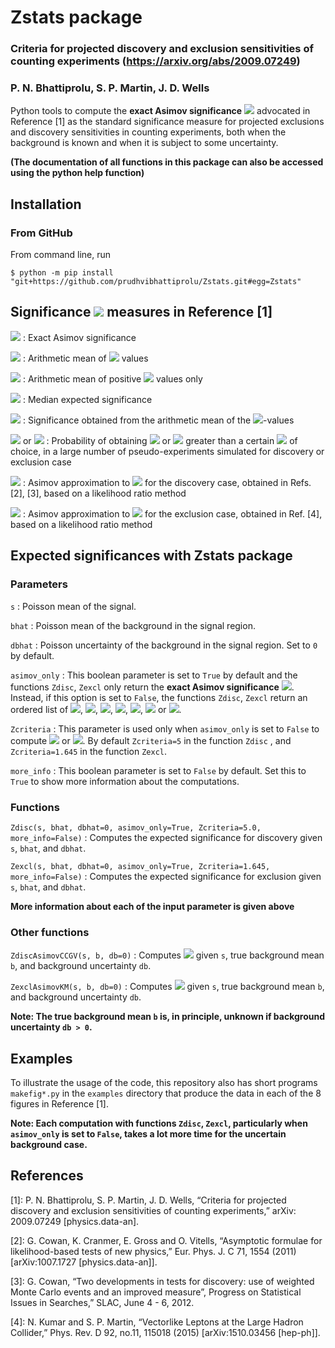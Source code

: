 # Zstats package
### Criteria for projected discovery and exclusion sensitivities of counting experiments (https://arxiv.org/abs/2009.07249)
### P. N. Bhattiprolu, S. P. Martin, J. D. Wells

Python tools to compute the **exact Asimov significance** <img src="https://latex.codecogs.com/gif.latex?Z^\textrm{A}"> advocated in Reference [1] as the standard significance measure for projected exclusions and discovery sensitivities in counting experiments, both when the background is known and when it is subject to some uncertainty.

**(The documentation of all functions in this package can also be accessed using the python help function)**

## Installation

### From GitHub
From command line, run

    $ python -m pip install "git+https://github.com/prudhvibhattiprolu/Zstats.git#egg=Zstats"

## Significance <img src="https://latex.codecogs.com/gif.latex?(Z)"> measures in Reference [1]

<img src="https://latex.codecogs.com/gif.latex?Z^\textrm{A}"> : Exact Asimov significance

<img src="https://latex.codecogs.com/gif.latex?Z^\textrm{mean}"> : Arithmetic mean of <img src="https://latex.codecogs.com/gif.latex?Z"> values

<img src="https://latex.codecogs.com/gif.latex?Z^\textrm{mean}(Z>0)"> : Arithmetic mean of positive <img src="https://latex.codecogs.com/gif.latex?Z"> values only 

<img src="https://latex.codecogs.com/gif.latex?Z^\textrm{med}"> : Median expected significance

<img src="https://latex.codecogs.com/gif.latex?Z^{p\,\textrm{mean}}"> : Significance obtained from the arithmetic mean of the <img src="https://latex.codecogs.com/gif.latex?p">-values

<img src="https://latex.codecogs.com/gif.latex?P(Z_\textrm{disc}>Z)"> or <img src="https://latex.codecogs.com/gif.latex?P(Z_\textrm{excl}>Z)"> : Probability of obtaining <img src="https://latex.codecogs.com/gif.latex?Z_\textrm{disc}"> or <img src="https://latex.codecogs.com/gif.latex?Z_\textrm{excl}"> greater than a certain <img src="https://latex.codecogs.com/gif.latex?Z"> of choice, in a large number of pseudo-experiments simulated for discovery or exclusion case
 
<img src="https://latex.codecogs.com/gif.latex?Z^\textrm{CCGV}_\textrm{disc}"> : Asimov approximation to <img src="https://latex.codecogs.com/gif.latex?Z^\textrm{med}"> for the discovery case, obtained in Refs. [2], [3], based on a likelihood ratio method

<img src="https://latex.codecogs.com/gif.latex?Z^\textrm{KM}_\textrm{excl}"> : Asimov approximation to <img src="https://latex.codecogs.com/gif.latex?Z^\textrm{med}"> for the exclusion case, obtained in Ref. [4], based on a likelihood ratio method

## Expected significances with Zstats package

### Parameters

`s` : Poisson mean of the signal.

`bhat` : Poisson mean of the background in the signal region.

`dbhat` : Poisson uncertainty of the background in the signal region. Set to `0` by default.

`asimov_only` :  This boolean parameter is set to `True` by default and the functions `Zdisc`, `Zexcl` only return the **exact Asimov significance** <img src="https://latex.codecogs.com/gif.latex?Z^\textrm{A}">. Instead, if this option is set to `False`, the functions `Zdisc`, `Zexcl` return an ordered list of <img src="https://latex.codecogs.com/gif.latex?Z^\textrm{A}">, <img src="https://latex.codecogs.com/gif.latex?Z^\textrm{mean}">, <img src="https://latex.codecogs.com/gif.latex?Z^\textrm{mean}(Z>0)">, <img src="https://latex.codecogs.com/gif.latex?Z^\textrm{med}">, <img src="https://latex.codecogs.com/gif.latex?Z^{p\,\textrm{mean}}">, <img src="https://latex.codecogs.com/gif.latex?P(Z_\textrm{disc}>\textrm{Zcriteria})"> or <img src="https://latex.codecogs.com/gif.latex?P(Z_\textrm{excl}>\textrm{Zcriteria})">.

`Zcriteria` : This parameter is used only when `asimov_only` is set to `False` to compute <img src="https://latex.codecogs.com/gif.latex?P(Z_\textrm{disc}>\textrm{Zcriteria})"> or <img src="https://latex.codecogs.com/gif.latex?P(Z_\textrm{excl}>\textrm{Zcriteria})">. By default `Zcriteria=5` in the function `Zdisc` , and `Zcriteria=1.645` in the function `Zexcl`.

`more_info` : This boolean parameter is set to `False` by default. Set this to `True` to show more information about the computations.


### Functions

`Zdisc(s, bhat, dbhat=0, asimov_only=True, Zcriteria=5.0, more_info=False)` : Computes the expected significance for discovery given `s`, `bhat`, and `dbhat`. 

`Zexcl(s, bhat, dbhat=0, asimov_only=True, Zcriteria=1.645, more_info=False)` : Computes the expected significance for exclusion given `s`, `bhat`, and `dbhat`.

**More information about each of the input parameter is given above**

### Other functions

`ZdiscAsimovCCGV(s, b, db=0)` : Computes <img src="https://latex.codecogs.com/gif.latex?Z^\textrm{CCGV}_\textrm{disc}"> given `s`, true background mean `b`, and background uncertainty `db`.

`ZexclAsimovKM(s, b, db=0)` :  Computes <img src="https://latex.codecogs.com/gif.latex?Z^\textrm{KM}_\textrm{excl}"> given `s`, true background mean `b`, and background uncertainty `db`.

**Note: The true background mean `b` is, in principle, unknown if background uncertainty `db > 0`.**

## Examples

To illustrate the usage of the code, this repository also has short programs `makefig*.py` in the `examples` directory that produce the data in each of the 8 figures in Reference [1].

**Note: Each computation with functions `Zdisc`, `Zexcl`, particularly when `asimov_only` is set to `False`, takes a lot more time for the uncertain background case.**

## References

[1]: P. N. Bhattiprolu, S. P. Martin, J. D. Wells, “Criteria for projected discovery and exclusion sensitivities of counting experiments,” arXiv: 2009.07249 [physics.data-an].

[2]: G. Cowan, K. Cranmer, E. Gross and O. Vitells, “Asymptotic formulae for likelihood-based tests of new physics,” Eur. Phys. J. C 71, 1554 (2011) [arXiv:1007.1727 [physics.data-an]].

[3]: G. Cowan, “Two developments in tests for discovery: use of weighted Monte Carlo events and an improved measure”, Progress on Statistical Issues in Searches,” SLAC, June 4 - 6, 2012.

[4]: N. Kumar and S. P. Martin, “Vectorlike Leptons at the Large Hadron Collider,” Phys. Rev. D 92, no.11, 115018 (2015) [arXiv:1510.03456 [hep-ph]].
